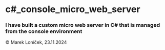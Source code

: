 # c#_console_micro_web_server


### I have built a custom micro web server in C# that is managed from the console environment


&copy; Marek Loníček, 23.11.2024

